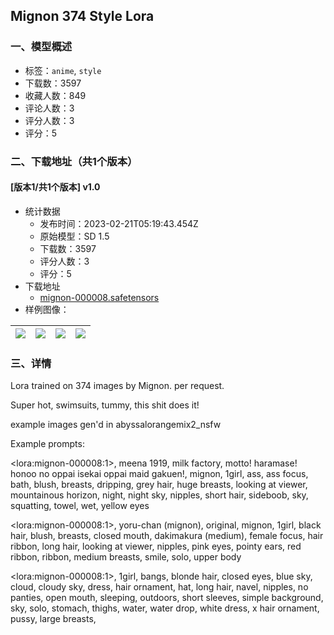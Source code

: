 ## Mignon 374 Style Lora
### 一、模型概述

- 标签：`anime`, `style`
- 下载数：3597
- 收藏人数：849
- 评论人数：3
- 评分人数：3
- 评分：5

### 二、下载地址（共1个版本）

#### [版本1/共1个版本] v1.0

- 统计数据
  - 发布时间：2023-02-21T05:19:43.454Z
  - 原始模型：SD 1.5
  - 下载数：3597
  - 评分人数：3
  - 评分：5
- 下载地址
  - [mignon-000008.safetensors](https://civitai.com/api/download/models/8574)
- 样例图像：

| <img src="https://image.civitai.com/xG1nkqKTMzGDvpLrqFT7WA/c80bd600-1283-4bbc-9813-f9fd0ef71400/width=450/81558.jpeg" /> | <img src="https://image.civitai.com/xG1nkqKTMzGDvpLrqFT7WA/ed6027e2-4478-46b6-3656-4fbbfe767800/width=450/81562.jpeg" /> | <img src="https://image.civitai.com/xG1nkqKTMzGDvpLrqFT7WA/88968150-13ab-43fe-5f4c-d69f36dde700/width=450/81561.jpeg" /> | <img src="https://image.civitai.com/xG1nkqKTMzGDvpLrqFT7WA/777359c5-6871-42e2-9f06-b295f986bd00/width=450/81560.jpeg" /> |
| ---- | ---- | ---- | ---- |


### 三、详情
<p>Lora trained on 374 images by Mignon. per request.</p><p>Super hot, swimsuits, tummy, this shit does it!</p><p></p><p>example images gen'd in abyssalorangemix2_nsfw</p><p></p><p>Example prompts:</p><p>&lt;lora:mignon-000008:1&gt;, meena 1919, milk factory, motto! haramase! honoo no oppai isekai oppai maid gakuen!, mignon, 1girl, ass, ass focus, bath, blush, breasts, dripping, grey hair, huge breasts, looking at viewer, mountainous horizon, night, night sky, nipples, short hair, sideboob, sky, squatting, towel, wet, yellow eyes</p><p></p><p>&lt;lora:mignon-000008:1&gt;, yoru-chan (mignon), original, mignon, 1girl, black hair, blush, breasts, closed mouth, dakimakura (medium), female focus, hair ribbon, long hair, looking at viewer, nipples, pink eyes, pointy ears, red ribbon, ribbon, medium breasts, smile, solo, upper body</p><p></p><p>&lt;lora:mignon-000008:1&gt;, 1girl, bangs, blonde hair, closed eyes, blue sky, cloud, cloudy sky, dress, hair ornament, hat, long hair, navel, nipples, no panties, open mouth, sleeping, outdoors, short sleeves, simple background, sky, solo, stomach, thighs, water, water drop, white dress, x hair ornament, pussy, large breasts,</p>